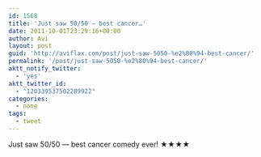 ```yaml
---
id: 1568
title: 'Just saw 50/50 — best cancer…'
date: 2011-10-01T23:29:16+00:00
author: Avi
layout: post
guid: 'http://aviflax.com/post/just-saw-5050-%e2%80%94-best-cancer/'
permalink: '/post/just-saw-5050-%e2%80%94-best-cancer/'
aktt_notify_twitter:
  - 'yes'
aktt_twitter_id:
  - "120339537502289922"
categories:
  - none
tags:
  - tweet
---
```

Just saw 50/50 — best cancer comedy ever! ★★★★